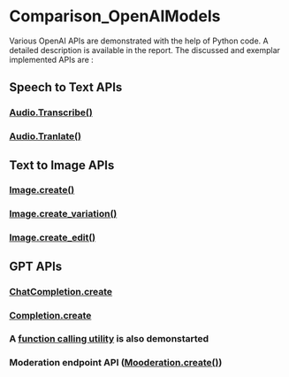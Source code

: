 # Comparison_OpenAIModels
Various OpenAI APIs are demonstrated with the help of Python code. A detailed description is available in the report. 
The discussed and exemplar implemented APIs are :
## Speech to Text APIs
### [Audio.Transcribe()](https://github.com/swe13fra/Comparison_OpenAIModels/blob/main/Audio_transcribe/audio_transcription.py)
### [Audio.Tranlate()](https://github.com/swe13fra/Comparison_OpenAIModels/blob/main/Audio_translate/audio_translation.py)

## Text to Image APIs
### [Image.create()](https://github.com/swe13fra/Comparison_OpenAIModels/blob/main/Image_related/imageGenerator.py)
### [Image.create_variation()](https://github.com/swe13fra/Comparison_OpenAIModels/blob/main/Image_related/Image_extended.py)
### [Image.create_edit()](https://github.com/swe13fra/Comparison_OpenAIModels/blob/main/Image_related/image_edit.py)

## GPT APIs
### [ChatCompletion.create](https://github.com/swe13fra/Comparison_OpenAIModels/blob/main/Chat_completion.py)
### [Completion.create]()
### A [function calling utility](https://github.com/swe13fra/Comparison_OpenAIModels/blob/main/Function_calling_utility.py) is also demonstarted

### Moderation endpoint API ([Mooderation.create()]())
